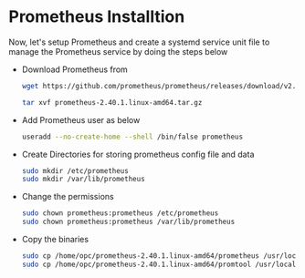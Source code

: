 # Prometheus Installtion

Now, let's setup Prometheus and create a systemd service unit file to manage the Prometheus service by doing the steps below


- Download Prometheus from 

  ```bash
  wget https://github.com/prometheus/prometheus/releases/download/v2.43.0/prometheus-2.43.0.linux-amd64.tar.gz
  
  tar xvf prometheus-2.40.1.linux-amd64.tar.gz
  ```
  
- Add Prometheus user as below

  ```bash
  useradd --no-create-home --shell /bin/false prometheus
  ```
- Create Directories for storing prometheus config file and data

  ```bash
  sudo mkdir /etc/prometheus
  sudo mkdir /var/lib/prometheus
  ```
- Change the permissions

  ```bash
  sudo chown prometheus:prometheus /etc/prometheus
  sudo chown prometheus:prometheus /var/lib/prometheus
  ```
- Copy the binaries

  ```bash
  sudo cp /home/opc/prometheus-2.40.1.linux-amd64/prometheus /usr/local/bin/
  sudo cp /home/opc/prometheus-2.40.1.linux-amd64/promtool /usr/local/bin/
  ```
  





